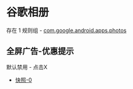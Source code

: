 # 谷歌相册

存在 1 规则组 - [com.google.android.apps.photos](/src/apps/com.google.android.apps.photos.ts)

## 全屏广告-优惠提示

默认禁用 - 点击X

- [快照-0](https://i.gkd.li/import/13774247)
